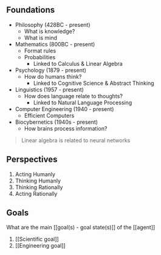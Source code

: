 ## Foundations
- Philosophy (428BC - present)
	- What is knowledge?
	- What is mind
- Mathematics (800BC - present)
	- Format rules
	- Probabilities
		- Linked to Calculus & Linear Algebra
- Psychology (1879 - present)
	- How do humans think?
		- Linked to Cognitive Science & Abstract Thinking
- Linguistics (1957 - present)
	- How does language relate to thoughts?
		- Linked to Natural Language Processing
- Computer Engineering (1940 - present)
	- Efficient Computers
- Biocybernetics (1940s - present)
	- How brains process information?
>Linear algebra is related to neural networks

## Perspectives
1. Acting Humanly
2. Thinking Humanly
3. Thinking Rationally
4. Acting Rationally

## Goals
What are the main [[goal(s) - goal state(s)]] of the [[agent]]
1. [[Scientific goal]]
2. [[Engineering goal]]